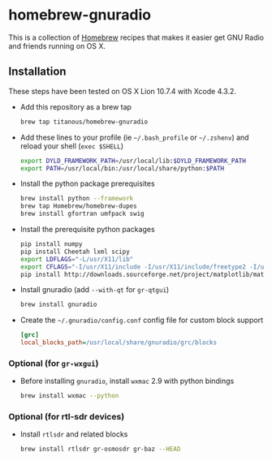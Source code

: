 # homebrew-gnuradio

This is a collection of [Homebrew](https://github.com/mxcl/homebrew) recipes
that makes it easier get GNU Radio and friends running on OS X.

## Installation

These steps have been tested on OS X Lion 10.7.4 with Xcode 4.3.2.

- Add this repository as a brew tap

  ```sh
  brew tap titanous/homebrew-gnuradio
  ```

- Add these lines to your profile (ie `~/.bash_profile` or `~/.zshenv`) and reload
  your shell (`exec $SHELL`)

  ```sh
  export DYLD_FRAMEWORK_PATH=/usr/local/lib:$DYLD_FRAMEWORK_PATH
  export PATH=/usr/local/bin:/usr/local/share/python:$PATH
  ```

- Install the python package prerequisites

  ```sh
  brew install python --framework
  brew tap Homebrew/homebrew-dupes
  brew install gfortran umfpack swig
  ```

- Install the prerequisite python packages

  ```sh
  pip install numpy
  pip install Cheetah lxml scipy
  export LDFLAGS="-L/usr/X11/lib"
  export CFLAGS="-I/usr/X11/include -I/usr/X11/include/freetype2 -I/usr/X11/include/libpng12"
  pip install http://downloads.sourceforge.net/project/matplotlib/matplotlib/matplotlib-1.1.1/matplotlib-1.1.1.tar.gz
  ```

- Install gnuradio (add `--with-qt` for `gr-qtgui`)

  ```sh
  brew install gnuradio
  ```
- Create the `~/.gnuradio/config.conf` config file for custom block support

  ```ini
  [grc]
  local_blocks_path=/usr/local/share/gnuradio/grc/blocks
  ```

### Optional (for `gr-wxgui`)

- Before installing `gnuradio`, install `wxmac` 2.9 with python bindings

  ```sh
  brew install wxmac --python
  ```

### Optional (for rtl-sdr devices)

- Install `rtlsdr` and related blocks

  ```sh
  brew install rtlsdr gr-osmosdr gr-baz --HEAD
  ```
